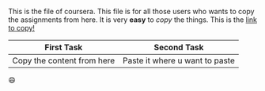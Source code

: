 This is the file of coursera.
This file is for all those users who wants to copy the assignments from here.
It is very **easy** to *copy* the things.
This is the [link to copy!](https://fonts.google.com/)


First Task | Second Task
----------  | -------------
Copy the content from here | Paste it where u want to paste

:smile:
